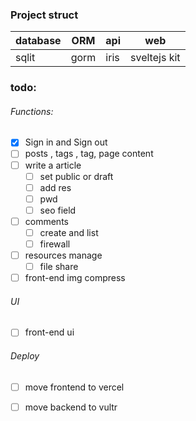 ### Project struct
| database | ORM |  api | web |
|------------|--------|--------------|----|
|sqlit | gorm | iris | sveltejs kit|

### todo:
###### Functions:
- [x] Sign in and Sign out
- [ ] posts , tags , tag, page content
- [ ]  write a article   
    - [ ]  set public or draft  
    - [ ]  add res  
    - [ ]  pwd  
    - [ ]  seo field 
- [ ] comments 
    - [ ] create and list
    - [ ] firewall
- [ ] resources manage    
  - [ ] file share 
- [ ] front-end img compress
###### UI  
- [ ] front-end ui
###### Deploy
- [ ] move frontend to vercel 
- [ ] move backend to vultr 
 